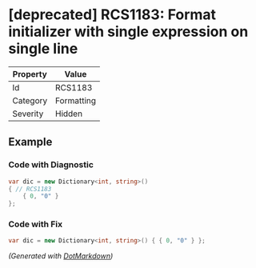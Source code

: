 # \[deprecated\] RCS1183: Format initializer with single expression on single line

| Property | Value      |
| -------- | ---------- |
| Id       | RCS1183    |
| Category | Formatting |
| Severity | Hidden     |

## Example

### Code with Diagnostic

```csharp
var dic = new Dictionary<int, string>()
{ // RCS1183
    { 0, "0" }
};
```

### Code with Fix

```csharp
var dic = new Dictionary<int, string>() { { 0, "0" } };
```


*\(Generated with [DotMarkdown](http://github.com/JosefPihrt/DotMarkdown)\)*